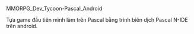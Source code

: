 MMORPG_Dev_Tycoon-Pascal_Android

Tựa game đầu tiên mình làm trên Pascal bằng trình biên dịch Pascal N-IDE trên android. 
